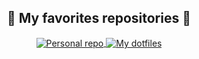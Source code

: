 <h2 align="center">📘 My favorites repositories 📘</h2>

<p align="center">
  <a href="https://github.com/LuisCoderDev">
    <img 
      align="center" 
      src="https://github-readme-stats.vercel.app/api/pin/?username=LuisCoderDev&repo=LuisCoderDev&theme=github_dark"
      alt="Personal repo" 
    />
  </a>
  <a href="https://github.com/LuisCoderDev">
    <img 
      align="center" 
      src="https://github-readme-stats.vercel.app/api/pin/?username=LuisCoderDev&repo=.dotfiles&theme=github_dark" alt="My dotfiles" 
    />
  </a>
</p>